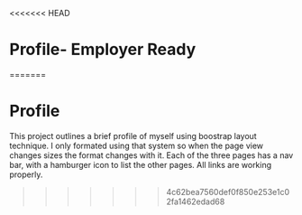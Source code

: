 <<<<<<< HEAD
# Profile- Employer Ready
=======
# Profile

This project outlines a brief profile of myself using boostrap layout technique. I only formated using that system so when the page view changes sizes the format changes with it. Each of the three pages has a nav bar, with a hamburger icon to list the other pages. All links are working properly. 
>>>>>>> 4c62bea7560def0f850e253e1c02fa1462edad68
